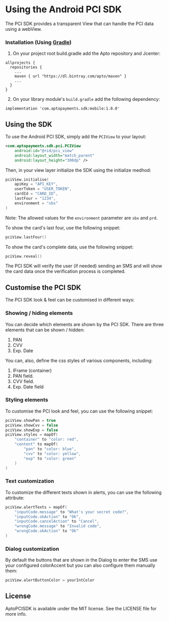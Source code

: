 # Using the Android PCI SDK

The PCI SDK provides a transparent View that can handle the PCI data using a webView.

### Installation (Using [Gradle](https://gradle.org))

1. On your project root build.gradle add the Apto repository and Jcenter:
```
allprojects {
  repositories {
    ...
    maven { url "https://dl.bintray.com/apto/maven" }
    ...
  }
}
```

2. On your library module's `build.gradle` add the following dependency:

```
implementation 'com.aptopayments.sdk:mobile:1.0.0'
```

## Using the SDK

To use the Android PCI SDK, simply add the `PCIView` to your layout:

```xml
<com.aptopayments.sdk.pci.PCIView
    android:id="@+id/pci_view"
    android:layout_width="match_parent"
    android:layout_height="300dp" />
```

Then, in your view layer initialize the SDK using the initialize medhod:

```kotlin
pciView.initialise(
    apiKey = "API_KEY",
    userToken = "USER_TOKEN",
    cardId = "CARD_ID",
    lastFour = "1234",
    environment = "sbx"
)
```

Note: The allowed values for the `environment` parameter are  `sbx` and `prd`.

To show the card's last four, use the following snippet:

```kotlin
pciView.lastFour()
```

To show the card's complete data, use the following snippet:

```kotlin
pciView.reveal()
```

The PCI SDK will verify the user (if needed) sending an SMS and will show the card data once the verification process is completed.

## Customise the PCI SDK

The PCI SDK look & feel can be customised in different ways:

### Showing / hiding elements

You can decide which elements are shown by the PCI SDK. There are three elements that can be shown / hidden:

1. PAN
1. CVV
1. Exp. Date

You can, also, define the css styles of various components, including:

1. IFrame (container)
1. PAN field.
1. CVV field.
1. Exp. Date field

### Styling elements

To customise the PCI look and feel, you can use the following snippet:

```kotlin
pciView.showPan = true
pciView.showCvv = false
pciView.showExp = false
pciView.styles = mapOf(
    "container" to "color: red",
    "content" to mapOf(
        "pan" to "color: blue",
        "cvv" to "color: yellow",
        "exp" to "color: green"
    )
)
```

### Text customization

To customize the different texts shown in alerts, you can use the following attribute:

```kotlin
pciView.alertTexts = mapOf(
    "inputCode.message" to "What's your secret code?",
    "inputCode.okAction" to "Ok",
    "inputCode.cancelAction" to "Cancel",
    "wrongCode.message" to "Invalid code",
    "wrongCode.okAction" to "Ok"
)
```

### Dialog customization

By default the buttons that are shown in the Dialog to enter the SMS use your configured colorAccent but you can also configure them manually them:

```kotlin
pciView.alertButtonColor = yourIntColor
```

## License

AptoPCISDK is available under the MIT license. See the LICENSE file for more info.
